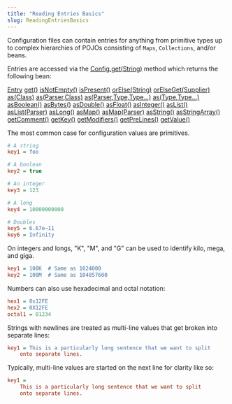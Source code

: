```yaml
---
title: "Reading Entries Basics"
slug: ReadingEntriesBasics
---
```


Configuration files can contain entries for anything from primitive types up to complex hierarchies of POJOs consisting
of `Maps`, `Collections`, and/or beans.

Entries are accessed via the <a href="/site/apidocs/org/apache/juneau/config/Config.html#get(java.lang.String)" target="_blank">Config.get(String)</a> method
which returns the following bean:

<tree>
<node-0><javac-class><a href="/site/apidocs/org/apache/juneau/config/Entry.html" target="_blank">Entry</a></javac-class> <javac-method><a href="/site/apidocs/org/apache/juneau/config/Entry.html#get()" target="_blank">get()</a></javac-method> <javac-method><a href="/site/apidocs/org/apache/juneau/config/Entry.html#isNotEmpty()" target="_blank">isNotEmpty()</a></javac-method> <javac-method><a href="/site/apidocs/org/apache/juneau/config/Entry.html#isPresent()" target="_blank">isPresent()</a></javac-method> <javac-method><a href="/site/apidocs/org/apache/juneau/config/Entry.html#orElse(java.lang.String)" target="_blank">orElse(String)</a></javac-method> <javac-method><a href="/site/apidocs/org/apache/juneau/config/Entry.html#orElseGet(java.util.function.Supplier)" target="_blank">orElseGet(Supplier)</a></javac-method> <javac-method><a href="/site/apidocs/org/apache/juneau/config/Entry.html#as(java.lang.Class)" target="_blank">as(Class)</a></javac-method> <javac-method><a href="/site/apidocs/org/apache/juneau/config/Entry.html#as(java.lang.Class)" target="_blank">as(Parser,Class)</a></javac-method> <javac-method><a href="/site/apidocs/org/apache/juneau/config/Entry.html#as(java.lang.Class)" target="_blank">as(Parser,Type,Type...)</a></javac-method> <javac-method><a href="/site/apidocs/org/apache/juneau/config/Entry.html#as(java.lang.Class)" target="_blank">as(Type,Type...)</a></javac-method> <javac-method><a href="/site/apidocs/org/apache/juneau/config/Entry.html#asBoolean()" target="_blank">asBoolean()</a></javac-method> <javac-method><a href="/site/apidocs/org/apache/juneau/config/Entry.html#asBytes()" target="_blank">asBytes()</a></javac-method> <javac-method><a href="/site/apidocs/org/apache/juneau/config/Entry.html#asDouble()" target="_blank">asDouble()</a></javac-method> <javac-method><a href="/site/apidocs/org/apache/juneau/config/Entry.html#asFloat()" target="_blank">asFloat()</a></javac-method> <javac-method><a href="/site/apidocs/org/apache/juneau/config/Entry.html#asInteger()" target="_blank">asInteger()</a></javac-method> <javac-method><a href="/site/apidocs/org/apache/juneau/config/Entry.html#asList()" target="_blank">asList()</a></javac-method> <javac-method><a href="/site/apidocs/org/apache/juneau/config/Entry.html#asList()" target="_blank">asList(Parser)</a></javac-method> <javac-method><a href="/site/apidocs/org/apache/juneau/config/Entry.html#asLong()" target="_blank">asLong()</a></javac-method> <javac-method><a href="/site/apidocs/org/apache/juneau/config/Entry.html#asMap()" target="_blank">asMap()</a></javac-method> <javac-method><a href="/site/apidocs/org/apache/juneau/config/Entry.html#asMap()" target="_blank">asMap(Parser)</a></javac-method> <javac-method><a href="/site/apidocs/org/apache/juneau/config/Entry.html#asString()" target="_blank">asString()</a></javac-method> <javac-method><a href="/site/apidocs/org/apache/juneau/config/Entry.html#asStringArray()" target="_blank">asStringArray()</a></javac-method> <javac-method><a href="/site/apidocs/org/apache/juneau/config/Entry.html#getComment()" target="_blank">getComment()</a></javac-method> <javac-method><a href="/site/apidocs/org/apache/juneau/config/Entry.html#getKey()" target="_blank">getKey()</a></javac-method> <javac-method><a href="/site/apidocs/org/apache/juneau/config/Entry.html#getModifiers()" target="_blank">getModifiers()</a></javac-method> <javac-method><a href="/site/apidocs/org/apache/juneau/config/Entry.html#getPreLines()" target="_blank">getPreLines()</a></javac-method> <javac-method><a href="/site/apidocs/org/apache/juneau/config/Entry.html#getValue()" target="_blank">getValue()</a></javac-method></node-0>
</tree>

The most common case for configuration values are primitives.

```ini
# A string
key1 = foo

# A boolean
key2 = true

# An integer
key3 = 123

# A long
key4 = 10000000000

# Doubles
key5 = 6.67e−11
key6 = Infinity
```

On integers and longs, "K", "M", and "G" can be used to identify kilo, mega, and giga.

```ini
key1 = 100K  # Same as 1024000
key2 = 100M  # Same as 104857600
```

Numbers can also use hexadecimal and octal notation:

```ini
hex1 = 0x12FE
hex2 = 0X12FE
octal1 = 01234
```

Strings with newlines are treated as multi-line values that get broken into separate lines:

```ini
key1 = This is a particularly long sentence that we want to split
    onto separate lines.
```

Typically, multi-line values are started on the next line for clarity like so:

```ini
key1 =
    This is a particularly long sentence that we want to split
    onto separate lines.
```
